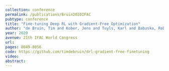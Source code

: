 ```yaml
---
collection: conference
permalink: /publications/Bruin2020IFAC
pubtype: conference 
title: "Fine-tuning Deep RL with Gradient-Free Optimization" 
author: "de Bruin, Tim and Kober, Jens and Tuyls, Karl and Babuska, Robert" 
year: 2020
avenue: 21th IFAC World Congress 
url:  
pages: 8049-8056 
code: https://github.com/timdebruin/drl-gradient-free-finetuning 
video:  
abstract: 
---
```

